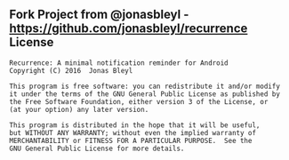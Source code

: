 
 Fork Project from @jonasbleyl -https://github.com/jonasbleyl/recurrence
License
-------

    Recurrence: A minimal notification reminder for Android
    Copyright (C) 2016  Jonas Bleyl

    This program is free software: you can redistribute it and/or modify
    it under the terms of the GNU General Public License as published by
    the Free Software Foundation, either version 3 of the License, or
    (at your option) any later version.

    This program is distributed in the hope that it will be useful,
    but WITHOUT ANY WARRANTY; without even the implied warranty of
    MERCHANTABILITY or FITNESS FOR A PARTICULAR PURPOSE.  See the
    GNU General Public License for more details.
